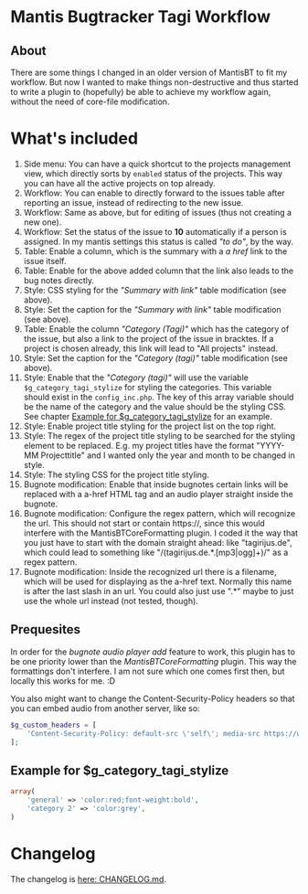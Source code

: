 # Mantis Bugtracker Tagi Workflow

## About

There are some things I changed in an older version of MantisBT to fit my workflow. But now I wanted to make things non-destructive and thus started to write a plugin to (hopefully) be able to achieve my workflow again, without the need of core-file modification.

# What's included

1. Side menu: You can have a quick shortcut to the projects management view, which directly sorts by `enabled` status of the projects. This way you can have all the active projects on top already.
2. Workflow: You can enable to directly forward to the issues table after reporting an issue, instead of redirecting to the new issue.
3. Workflow: Same as above, but for editing of issues (thus not creating a new one).
4. Workflow: Set the status of the issue to **10** automatically if a person is assigned. In my mantis settings this status is called *"to do"*, by the way.
5. Table: Enable a column, which is the summary with a *a href* link to the issue itself.
6. Table: Enable for the above added column that the link also leads to the bug notes directly.
7. Style: CSS styling for the *"Summary with link"* table modification (see above).
8. Style: Set the caption for the *"Summary with link"* table modification (see above).
9. Table: Enable the column *"Category (Tagi)"* which has the category of the issue, but also a link to the project of the issue in bracktes. If a project is chosen already, this link will lead to "All projects" instead.
10. Style: Set the caption for the *"Category (tagi)"* table modification (see above).
11. Style: Enable that the *"Category (tagi)"* will use the variable `$g_category_tagi_stylize` for styling the categories. This variable should exist in the `config_inc.php`. The key of this array variable should be the name of the category and the value should be the styling CSS. See chapter [Example for $g_category_tagi_stylize](#example-for-g_category_tagi_stylize) for an example.
12. Style: Enable project title styling for the project list on the top right.
13. Style: The regex of the project title styling to be searched for the styling element to be replaced. E.g. my project titles have the format "YYYY-MM Projecttitle" and I wanted only the year and month to be changed in style.
14. Style: The styling CSS for the project title styling.
15. Bugnote modification: Enable that inside bugnotes certain links will be replaced with a a-href HTML tag and an audio player straight inside the bugnote.
16. Bugnote modification: Configure the regex pattern, which will recognize the url. This should not start or contain https://, since this would interfere with the MantisBTCoreFormatting plugin. I coded it the way that you just have to start with the domain straight ahead: like "tagirijus.de", which could lead to something like "/(tagirijus\.de.\*\.[mp3|ogg]+)/" as a regex pattern.
17. Bugnote modification: Inside the recognized url there is a filename, which will be used for displaying as the a-href text. Normally this name is after the last slash in an url. You could also just use ".\*" maybe to just use the whole url instead (not tested, though).

## Prequesites

In order for the _bugnote audio player add_ feature to work, this plugin has to be one priority lower than the _MantisBTCoreFormatting_ plugin. This way the formattings don't interfere. I am not sure which one comes first then, but locally this works for me. :D

You also might want to change the Content-Security-Policy headers so that you can embed audio from another server, like so:

```PHP
$g_custom_headers = [
    'Content-Security-Policy: default-src \'self\'; media-src https://www.your-domain-here.com'
];
```

## Example for $g_category_tagi_stylize

```PHP
array(
    'general' => 'color:red;font-weight:bold',
    'category 2' => 'color:grey',
)
```

# Changelog

The changelog is [here: CHANGELOG.md](CHANGELOG.md).